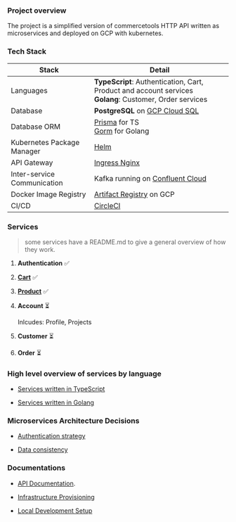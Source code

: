 ### Project overview

The project is a simplified version of commercetools HTTP API written as microservices and deployed on GCP with kubernetes.

### Tech Stack

| Stack                       | Detail                                                                                                       |
| --------------------------- | ------------------------------------------------------------------------------------------------------------ |
| Languages                   | **TypeScript**: Authentication, Cart, Product and account services <br> **Golang**: Customer, Order services |
| Database                    | **PostgreSQL** on [GCP Cloud SQL](https://cloud.google.com/sql)                                              |
| Database ORM                | [Prisma](https://www.prisma.io/) for TS <br> [Gorm](https://gorm.io/) for Golang                             |
| Kubernetes Package Manager  | [Helm](https://helm.sh/)                                                                                     |
| API Gateway                 | [Ingress Nginx](https://kubernetes.github.io/ingress-nginx/)                                                 |
| Inter-service Communication | Kafka running on [Confluent Cloud](https://www.confluent.io/confluent-cloud/)                                |
| Docker Image Registry       | [Artifact Registry](https://cloud.google.com/artifact-registry) on GCP                                       |
| CI/CD                       | [CircleCI](https://circleci.com/)                                                                            |

### Services

> some services have a README.md to give a general overview of how they work.

1. **Authentication** ✅
2. **[Cart](/services/cart/README.md)** ✅
3. **[Product](/services/product/README.md)** ✅
4. **Account** ⏳

   Inlcudes: Profile, Projects

5. **Customer** ⏳
6. **Order** ⏳

### High level overview of services by language

- [Services written in TypeScript](/docs/OVERVIEW_TYPESCRIPT.md)

- [Services written in Golang](/docs/OVERVIEW_GOLANG.md)

### Microservices Architecture Decisions

- [Authentication strategy](/docs/AUTHENTICATION_STRATEGY.md)

- [Data consistency](/docs/DATA_CONSISTENCY.md)

### Documentations

- [API Documentation](https://documenter.getpostman.com/view/8722825/2s8YsryZiW).

- [Infrastructure Provisioning](/docs/INFRASTRUCTURE_PROVISIONING_ON_GCP.md)

- [Local Development Setup](/docs/LOCAL_DEV_SETUP.md)
